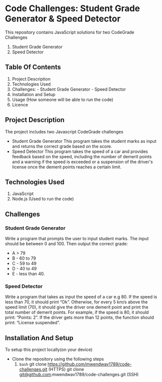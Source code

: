 # Code Challenges: Student Grade Generator & Speed Detector

This repository contains JavaScript solutions for two CodeGrade Challenges

1. Student Grade Generator
2. Speed Detector

## Table Of Contents

1. Project Description
2. Technologies Used
3. Challenges: - Student Grade Generator - Speed Detector
4. Installation and Setup
5. Usage (How someone will be able to run the code)
6. Licence

## Project Description

The project includes two Javascript CodeGrade challenges

- Student Grade Generator
  This program takes the student marks as input and returns the correct grade based on the score.
- Speed Detector
  This program takes the speed of a car and provides feedback based on the speed, including the number of demerit points and a warning if the speed is exceeded or a suspension of the driver's license once the demerit points reaches a certain limit.

## Technologies Used

1.  JavaScript
2.  Node.js (Used to run the code)

## Challenges

### Student Grade Generator

Write a program that prompts the user to input student marks. The input should be between 0 and 100. Then output the correct grade:

- A > 79
- B - 60 to 79
- C - 59 to 49
- D - 40 to 49
- E - less than 40.

### Speed Detector

Write a program that takes as input the speed of a car e.g 80. If the speed is less than 70, it should print “Ok”. Otherwise, for every 5 km/s above the speed limit (70), it should give the driver one demerit point and print the total number of demerit points.
For example, if the speed is 80, it should print: “Points: 2”. If the driver gets more than 12 points, the function should print: “License suspended”.

## Installation And Setup

To setup this project locally(on your device)

- Clone the repository using the following steps
  1. ````bash````
     git clone https://github.com/mwendwav1789/code-challenges.git (HTTPS)
     git clone git@github.com:mwendwav1789/code-challenges.git (SSH)
     

